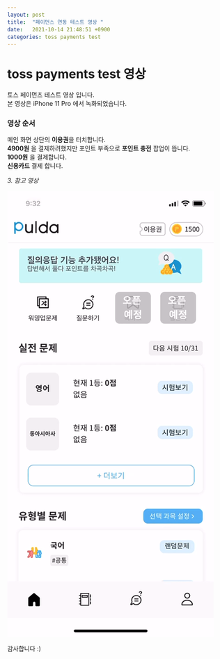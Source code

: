 ```yaml
---
layout: post
title:  "페이먼스 연동 테스트 영상 "
date:   2021-10-14 21:48:51 +0900
categories: toss payments test
---
```


# toss payments test 영상        
토스 페이먼츠 테스트 영상 입니다.  
본 영상은 iPhone 11 Pro 에서 녹화되었습니다.             

### 영상 순서  
메인 화면 상단의 **이용권**을 터치합니다.  
**4900원** 을 결제하려했지만 포인트 부족으로 **포인트 충전** 팝업이 뜹니다.  
**1000원** 을 결제합니다.   
**신용카드** 결제 합니다.    


*3. 참고 영상*   
  
![Alt text](/assets/payments_record.gif "payments_record")     


감사합니다 :)      
